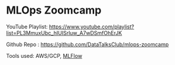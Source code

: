 # MLOps Zoomcamp

YouTube Playlist: <https://www.youtube.com/playlist?list=PL3MmuxUbc_hIUISrluw_A7wDSmfOhErJK>

Github Repo : <https://github.com/DataTalksClub/mlops-zoomcamp>


Tools used: AWS/GCP, [MLFlow](https://mlflow.org/)